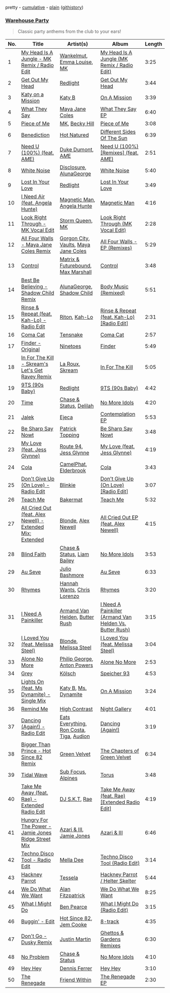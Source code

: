 pretty - [cumulative](/playlists/cumulative/Warehouse%20Party.md) - [plain](/playlists/plain/37i9dQZF1DX5hHfOi73rY3) ([githistory](https://github.githistory.xyz/vitokorn/spotify-playlist-archive/blob/master/playlists/plain/37i9dQZF1DX5hHfOi73rY3))

### [Warehouse Party](https://open.spotify.com/playlist/37i9dQZF1DX5hHfOi73rY3)

> Classic party anthems from the club to your ears!

| No. | Title | Artist(s) | Album | Length |
|---|---|---|---|---|
| 1 | [My Head Is A Jungle - MK Remix / Radio Edit](https://open.spotify.com/track/4NbvIwYcwx8dNGYfUX2bKB) | [Wankelmut](https://open.spotify.com/artist/01e2lCvLZ4fLUIRy68nptH), [Emma Louise](https://open.spotify.com/artist/1A96iePIMNFBjLrjXEl718), [MK](https://open.spotify.com/artist/1yqxFtPHKcGcv6SXZNdyT9) | [My Head Is A Jungle (MK Remix / Radio Edit)](https://open.spotify.com/album/2zOqNJBZAqp57WXXhE4zpn) | 3:25 |
| 2 | [Get Out My Head](https://open.spotify.com/track/1LC6p9xSpZBogQMqlWZ5SZ) | [Redlight](https://open.spotify.com/artist/4ly0VtIYiDYVA4q6ry0NUk) | [Get Out My Head](https://open.spotify.com/album/6DwTQ5IU3Tp9YGIyzZwjNw) | 3:44 |
| 3 | [Katy on a Mission](https://open.spotify.com/track/47uhrF6IvyE2eUyyfLAEzf) | [Katy B](https://open.spotify.com/artist/5EUdiv20t58GCS09VMKk7M) | [On A Mission](https://open.spotify.com/album/6KV9kNSuC1mmzrXKx6p6vV) | 3:39 |
| 4 | [What They Say](https://open.spotify.com/track/7HlvFIJDmcQRRn45aRd46t) | [Maya Jane Coles](https://open.spotify.com/artist/6TshTCYwh9ySzOO6Jy4Ux2) | [What They Say EP](https://open.spotify.com/album/3c2dnQRrresDwsCPLLdmB7) | 6:40 |
| 5 | [Piece of Me](https://open.spotify.com/track/1ZQnV7ePl8yXoLjPfhWE5L) | [MK](https://open.spotify.com/artist/1yqxFtPHKcGcv6SXZNdyT9), [Becky Hill](https://open.spotify.com/artist/4EPJlUEBy49EX1wuFOvtjK) | [Piece of Me](https://open.spotify.com/album/64wvW9YtNDyMBWgNjVl3v8) | 3:08 |
| 6 | [Benediction](https://open.spotify.com/track/5RJc9Ex116Dx1zHGUOZGgX) | [Hot Natured](https://open.spotify.com/artist/4aKZ8rfdsQeR7YSskFu9V3) | [Different Sides Of The Sun](https://open.spotify.com/album/5w2vOtzeCbWhxcrHTzkwO6) | 6:39 |
| 7 | [Need U (100%) (feat. A*M*E)](https://open.spotify.com/track/08ES6fbMwR0D1tIrm8MAKg) | [Duke Dumont](https://open.spotify.com/artist/61lyPtntblHJvA7FMMhi7E), [A*M*E](https://open.spotify.com/artist/0tMbQtD3YwrVFk9Lb6abmB) | [Need U (100%) [Remixes] (feat. A*M*E)](https://open.spotify.com/album/26fxjOkjJc8rTXAj0Uu8GA) | 2:51 |
| 8 | [White Noise](https://open.spotify.com/track/3nOMGGeQppHhfrkQ65VLVQ) | [Disclosure](https://open.spotify.com/artist/6nS5roXSAGhTGr34W6n7Et), [AlunaGeorge](https://open.spotify.com/artist/2VAnyOxzJuSAj7XIuEOT38) | [White Noise](https://open.spotify.com/album/1c1OQBsCs2F4kRY8CXauuo) | 5:40 |
| 9 | [Lost In Your Love](https://open.spotify.com/track/0YHO4FoviUi3v4q5d81bS1) | [Redlight](https://open.spotify.com/artist/4ly0VtIYiDYVA4q6ry0NUk) | [Lost In Your Love](https://open.spotify.com/album/6LFFQHqGu0AhDQNjkCyxpF) | 3:49 |
| 10 | [I Need Air (feat. Angela Hunte)](https://open.spotify.com/track/5je1EimWTwYw2p8XVym99q) | [Magnetic Man](https://open.spotify.com/artist/40ttEBZPhAHbXH6aUg4GkL), [Angela Hunte](https://open.spotify.com/artist/7rEqtNYXSDePQHdZNiLN6L) | [Magnetic Man](https://open.spotify.com/album/1xlyG4VH7qEx1tNVXDtcmr) | 4:16 |
| 11 | [Look Right Through - MK Vocal Edit](https://open.spotify.com/track/2DyzYki95bDbkVNczAcQtz) | [Storm Queen](https://open.spotify.com/artist/0DgsuiMZylmPOYkrVOqNYQ), [MK](https://open.spotify.com/artist/1yqxFtPHKcGcv6SXZNdyT9) | [Look Right Through (MK Vocal Edit)](https://open.spotify.com/album/0Per6mmtf5vym8ivbrQPVi) | 2:28 |
| 12 | [All Four Walls - Maya Jane Coles Remix](https://open.spotify.com/track/4tdO9QPWjxsPlCveKmFOao) | [Gorgon City](https://open.spotify.com/artist/4VNQWV2y1E97Eqo2D5UTjx), [Vaults](https://open.spotify.com/artist/0TytASn0kOZkCpjYTrXsBt), [Maya Jane Coles](https://open.spotify.com/artist/6TshTCYwh9ySzOO6Jy4Ux2) | [All Four Walls - EP (Remixes)](https://open.spotify.com/album/2AjEenKj1gR7nMaqEt2cZj) | 5:29 |
| 13 | [Control](https://open.spotify.com/track/5jtxBiPcN1rlvNDZOYI7UT) | [Matrix & Futurebound](https://open.spotify.com/artist/41iVQ05he8SrfIWbZQ58N7), [Max Marshall](https://open.spotify.com/artist/7ppllgzNRgrnOjYbsyDzO6) | [Control](https://open.spotify.com/album/6hlTk0Uez126pGiaVpmVPx) | 3:48 |
| 14 | [Best Be Believing - Shadow Child Remix](https://open.spotify.com/track/4ZOuB9nVbvyeEIYKbm55O4) | [AlunaGeorge](https://open.spotify.com/artist/2VAnyOxzJuSAj7XIuEOT38), [Shadow Child](https://open.spotify.com/artist/0tMr0e1EQZ0Vci7EHz2bM9) | [Body Music (Remixed)](https://open.spotify.com/album/02ia0xYRyujnMk3AuCUqoR) | 5:51 |
| 15 | [Rinse & Repeat (feat. Kah-Lo) - Radio Edit](https://open.spotify.com/track/1CCEmbH6GvcvdxDNSfpQYM) | [Riton](https://open.spotify.com/artist/7i9j813KFoSBMldGqlh2Z1), [Kah-Lo](https://open.spotify.com/artist/59iOp415oyqGlBHyAhu4z3) | [Rinse & Repeat (feat. Kah-Lo) [Radio Edit]](https://open.spotify.com/album/6EsICjO9XptPf3Il1kEkfv) | 2:31 |
| 16 | [Coma Cat](https://open.spotify.com/track/48gv7cE3Fs4DNNSgWkbu1f) | [Tensnake](https://open.spotify.com/artist/75nC6MXUalYZSOd7OfNkwq) | [Coma Cat](https://open.spotify.com/album/6nw5kO6PPxOI2RzuNX7Bya) | 2:57 |
| 17 | [Finder - Original](https://open.spotify.com/track/2urGLvUk2UxfGZ7oFxQmuN) | [Ninetoes](https://open.spotify.com/artist/5MP4PiGA5PNFrsVjtauFnC) | [Finder](https://open.spotify.com/album/1ubRC7bEVKoI7sD5mqXrFs) | 5:49 |
| 18 | [In For The Kill - Skream's Let's Get Ravey Remix](https://open.spotify.com/track/6RcByPoFlaUVAn2PnTxSVr) | [La Roux](https://open.spotify.com/artist/3K2zB87GZv1krx031en5VA), [Skream](https://open.spotify.com/artist/2jbP92oFLWqPqogflK1wlW) | [In For The Kill](https://open.spotify.com/album/6LB0G71s0AubJUgXzCsKJt) | 5:05 |
| 19 | [9TS (90s Baby)](https://open.spotify.com/track/09rXkNUrCM97FSm74J4jOr) | [Redlight](https://open.spotify.com/artist/4ly0VtIYiDYVA4q6ry0NUk) | [9TS (90s Baby)](https://open.spotify.com/album/2v6p3jVRtDCO5OHPIjJKpN) | 4:42 |
| 20 | [Time](https://open.spotify.com/track/2HOMVMnOukowkziBJZyf7o) | [Chase & Status](https://open.spotify.com/artist/3jNkaOXasoc7RsxdchvEVq), [Delilah](https://open.spotify.com/artist/6J1pbNXDK0BTTMCvaO5xPv) | [No More Idols](https://open.spotify.com/album/245j9BaZFuEso2vfLRVnQr) | 4:20 |
| 21 | [Jalek](https://open.spotify.com/track/1pBTQnwFmv5RZ5g4jXSJCr) | [Ejeca](https://open.spotify.com/artist/0tSC9Vot7WlR1MsLBqQ9HX) | [Contemplation EP](https://open.spotify.com/album/3iHxdmtddZ9AEAL7PrQGko) | 5:53 |
| 22 | [Be Sharp Say Nowt](https://open.spotify.com/track/6TvYtabYoc5plSB9kJpgOs) | [Patrick Topping](https://open.spotify.com/artist/7yRimuQSC5Ks3T2Ts0iyZa) | [Be Sharp Say Nowt](https://open.spotify.com/album/1Wx6VPrYYhN56cBE99izlc) | 3:48 |
| 23 | [My Love (feat. Jess Glynne)](https://open.spotify.com/track/61UQzeiIluhpzpMdY4ag3q) | [Route 94](https://open.spotify.com/artist/1dgdvbogmctybPrGEcnYf6), [Jess Glynne](https://open.spotify.com/artist/4ScCswdRlyA23odg9thgIO) | [My Love (feat. Jess Glynne)](https://open.spotify.com/album/63WK5Kd7J5kp7ctAC4l92Q) | 4:19 |
| 24 | [Cola](https://open.spotify.com/track/1HrMWH5GUdK6Yi94rbANJA) | [CamelPhat](https://open.spotify.com/artist/240wlM8vDrf6S4zCyzGj2W), [Elderbrook](https://open.spotify.com/artist/2vf4pRsEY6LpL5tKmqWb64) | [Cola](https://open.spotify.com/album/4Mz3YFnTKm7JbuOi25mDWH) | 3:43 |
| 25 | [Don't Give Up (On Love) - Radio Edit](https://open.spotify.com/track/510dajaNLOHBE2F8ozAdzn) | [Blinkie](https://open.spotify.com/artist/0nJcDqY6ox4kHB92AuRA8j) | [Don't Give Up (On Love) [Radio Edit]](https://open.spotify.com/album/0RPdEPXWKThpkqBvyTAkDR) | 3:07 |
| 26 | [Teach Me](https://open.spotify.com/track/2EKm3pjBlOB7Ij34tE75oS) | [Bakermat](https://open.spotify.com/artist/3MyFDtqB80WZvbtCZRsekM) | [Teach Me](https://open.spotify.com/album/7kzfEz2yYEuf9nuskO3BQB) | 5:32 |
| 27 | [All Cried Out (feat. Alex Newell) - Extended Mix; Extended](https://open.spotify.com/track/2p934EJUd219ADTUlstcXg) | [Blonde](https://open.spotify.com/artist/2nuKjZLgc7II6FO4Rxjt5e), [Alex Newell](https://open.spotify.com/artist/2vGaSKEDFsVPBgcnGxqlBN) | [All Cried Out EP (feat. Alex Newell)](https://open.spotify.com/album/53dunLhacsNqh6K6lBqWaV) | 4:15 |
| 28 | [Blind Faith](https://open.spotify.com/track/04OxTCLGgDKfO0MMA2lcxv) | [Chase & Status](https://open.spotify.com/artist/3jNkaOXasoc7RsxdchvEVq), [Liam Bailey](https://open.spotify.com/artist/022EiWsch2zvty0qBUksDO) | [No More Idols](https://open.spotify.com/album/245j9BaZFuEso2vfLRVnQr) | 3:53 |
| 29 | [Au Seve](https://open.spotify.com/track/2IZRKyfNf5wkUxz89DSCgV) | [Julio Bashmore](https://open.spotify.com/artist/0WAZJYudbUpl0EOjvdrnRG) | [Au Seve](https://open.spotify.com/album/4B7suN0MtI45BxJCDleJ8r) | 6:33 |
| 30 | [Rhymes](https://open.spotify.com/track/5QTlj4L7ODIKNnTkhDE16p) | [Hannah Wants](https://open.spotify.com/artist/7sK4hnuUOXw6VStDw0q8NI), [Chris Lorenzo](https://open.spotify.com/artist/7tm9Tuc70geXOOyKhtZHIj) | [Rhymes](https://open.spotify.com/album/4hqlx8mdrCorDXsdzQfmX1) | 3:20 |
| 31 | [I Need A Painkiller](https://open.spotify.com/track/6K43zu0UqLQSj3T6nNOeH5) | [Armand Van Helden](https://open.spotify.com/artist/3cQA9WH8liZfeja1DxcDYE), [Butter Rush](https://open.spotify.com/artist/4qfT9FLvhtokwy0BGlEVQo) | [I Need A Painkiller (Armand Van Helden Vs. Butter Rush)](https://open.spotify.com/album/0dTCxYvPkt9AbZ3oqHI2CJ) | 3:15 |
| 32 | [I Loved You (feat. Melissa Steel)](https://open.spotify.com/track/3yh9WHZs15IKNBXYaFAZH5) | [Blonde](https://open.spotify.com/artist/2nuKjZLgc7II6FO4Rxjt5e), [Melissa Steel](https://open.spotify.com/artist/4NANaRSl8fuDZ3wMlQCVmf) | [I Loved You (feat. Melissa Steel)](https://open.spotify.com/album/0Fuq38dhyTw57Kyq2ctmxN) | 3:04 |
| 33 | [Alone No More](https://open.spotify.com/track/4nzUclEJiSUwQQcCCEbNAA) | [Philip George](https://open.spotify.com/artist/0Q9slhIaEgg190iG8udYIV), [Anton Powers](https://open.spotify.com/artist/7h7ahzbTkbAFsshWJ7fOrc) | [Alone No More](https://open.spotify.com/album/5MhtdFnKAb3LuTgdRvdDYv) | 2:53 |
| 34 | [Grey](https://open.spotify.com/track/1tNxprI7wf87blRuXUyEvC) | [Kölsch](https://open.spotify.com/artist/2D9Oe8R9UhbMvFAsMJpXj0) | [Speicher 93](https://open.spotify.com/album/3ynaPdzABzDYa71e6RSagL) | 4:53 |
| 35 | [Lights On (feat. Ms Dynamite) - Single Mix](https://open.spotify.com/track/7FNcb05eBgScWaEEvJRKiw) | [Katy B](https://open.spotify.com/artist/5EUdiv20t58GCS09VMKk7M), [Ms. Dynamite](https://open.spotify.com/artist/42qLC3FgtazA9AvaIoiP62) | [On A Mission](https://open.spotify.com/album/6KV9kNSuC1mmzrXKx6p6vV) | 3:24 |
| 36 | [Remind Me](https://open.spotify.com/track/7dFJsQQMwSlelur7tPuwnr) | [High Contrast](https://open.spotify.com/artist/0bxHci3JIhhKA53n8rH3tT) | [Night Gallery](https://open.spotify.com/album/4hzruXvXyUg5hJwP37CJrF) | 4:01 |
| 37 | [Dancing (Again!) - Radio Edit](https://open.spotify.com/track/0Ky8528v9lxA86Fyz905ee) | [Eats Everything](https://open.spotify.com/artist/4W991QdgKWX4TO864ypInA), [Ron Costa](https://open.spotify.com/artist/5rm0DojzB3HDGjA2iS40cd), [Tiga](https://open.spotify.com/artist/5l9wiTZVfqQTfMDOt0HtwC), [Audion](https://open.spotify.com/artist/2c5hkj3YJYLoXwX2MTlQCE) | [Dancing (Again!)](https://open.spotify.com/album/5A50JBYq6suas94B59VPr7) | 3:19 |
| 38 | [Bigger Than Prince - Hot Since 82 Remix](https://open.spotify.com/track/3PW35Q7BLZ4xoHgCRxUZ4f) | [Green Velvet](https://open.spotify.com/artist/3ABaec4jjl95VqmG1iD4k2) | [The Chapters of Green Velvet](https://open.spotify.com/album/1hn0CRNZw1u16Jd2Vvopt4) | 6:34 |
| 39 | [Tidal Wave](https://open.spotify.com/track/3NKLPcvDM0pefpLNcmui2W) | [Sub Focus](https://open.spotify.com/artist/0QaSiI5TLA4N7mcsdxShDO), [Alpines](https://open.spotify.com/artist/5Rja2iSIMNhzHMRoKzHKNX) | [Torus](https://open.spotify.com/album/5VDg2zP4jsc8Ufj1dPEA3d) | 3:48 |
| 40 | [Take Me Away (feat. Rae) - Extended Radio Edit](https://open.spotify.com/track/5JH5GCGS531CBZdowQ9UNr) | [DJ S.K.T](https://open.spotify.com/artist/05z4P0nQO00HG5WeErugd0), [Rae](https://open.spotify.com/artist/0C5cPQYHwhyMO7DFiwCxrh) | [Take Me Away (feat. Rae) [Extended Radio Edit]](https://open.spotify.com/album/4gHiuDhBrW5EwhPJOLFgOF) | 4:19 |
| 41 | [Hungry For The Power - Jamie Jones Ridge Street Mix](https://open.spotify.com/track/6ZiPqZL5U2htruNEYflsYB) | [Azari & III](https://open.spotify.com/artist/2DC2KJDKwTf5RGfuWCzAkc), [Jamie Jones](https://open.spotify.com/artist/4admDxmnri5Zco0xYrJ0ji) | [Azari & III](https://open.spotify.com/album/7vd55snhAOrAXNsqxBqX1T) | 6:46 |
| 42 | [Techno Disco Tool - Radio Edit](https://open.spotify.com/track/3qqEFTIFcZuWJYBtshrxca) | [Mella Dee](https://open.spotify.com/artist/2iT8KIetokMHRjhj8dJuNn) | [Techno Disco Tool (Radio Edit)](https://open.spotify.com/album/5yadKU4m0Q0AIKxbN9qQIq) | 3:14 |
| 43 | [Hackney Parrot](https://open.spotify.com/track/170ukLhJmsiTNqLHbNtcsG) | [Tessela](https://open.spotify.com/artist/1ZgWT8v2NTxXJapNzqJMnd) | [Hackney Parrot / Helter Skelter](https://open.spotify.com/album/6Dc87OjfKGyKAI6DVTLuzN) | 5:44 |
| 44 | [We Do What We Want](https://open.spotify.com/track/4gve8Gz2iNDnOIfqQK2dAI) | [Alan Fitzpatrick](https://open.spotify.com/artist/40JyDxGqtYSowWYT2jaive) | [We Do What We Want](https://open.spotify.com/album/0BFlDVWmYjvC9Q8rYzzIu1) | 8:25 |
| 45 | [What I Might Do](https://open.spotify.com/track/5ea9yZi9Dv6MuJa8V2kpUq) | [Ben Pearce](https://open.spotify.com/artist/0mnlHIcYkz3TQQ07xiFwuz) | [What I Might Do (Radio Edit)](https://open.spotify.com/album/4SdrC7w58BEVFdaOhbWbBG) | 3:15 |
| 46 | [Buggin' - Edit](https://open.spotify.com/track/2TqSk3lGTFTO2N6qDWpODA) | [Hot Since 82](https://open.spotify.com/artist/1tRBmMtER4fGrzrt8O9VpS), [Jem Cooke](https://open.spotify.com/artist/0AkL5tzM3UsDlWak9E0OwH) | [8-track](https://open.spotify.com/album/3ophs4Ci76rbhWzu2QwCGC) | 4:35 |
| 47 | [Don't Go - Dusky Remix](https://open.spotify.com/track/7tR8aX292Bvop3yIM1EAiy) | [Justin Martin](https://open.spotify.com/artist/4FN8WHqUbwkd97WEjoCu7B) | [Ghettos & Gardens Remixes](https://open.spotify.com/album/6nvWsEug3D5U126QJWnu1k) | 6:30 |
| 48 | [No Problem](https://open.spotify.com/track/5k3jdIh7BpJaV1DntDQoSD) | [Chase & Status](https://open.spotify.com/artist/3jNkaOXasoc7RsxdchvEVq) | [No More Idols](https://open.spotify.com/album/245j9BaZFuEso2vfLRVnQr) | 4:10 |
| 49 | [Hey Hey](https://open.spotify.com/track/6o4KTcGUoN8Xse2SNHorGU) | [Dennis Ferrer](https://open.spotify.com/artist/0MGTHZpAGf7isSfw8yMIoi) | [Hey Hey](https://open.spotify.com/album/4WOHS9vWb4Mu1bjNobDHmO) | 3:10 |
| 50 | [The Renegade](https://open.spotify.com/track/7dyWwtPsaL3ThtPtkA4oQK) | [Friend Within](https://open.spotify.com/artist/4FJPplt1JOVw8Q7NiwFmLv) | [The Renegade EP](https://open.spotify.com/album/2nFqzhDJO6HBSQHGpsYhw7) | 2:30 |